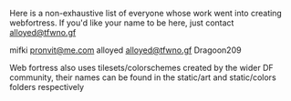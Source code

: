 Here is a non-exhaustive list of everyone whose work went into creating
webfortress. If you'd like your name to be here, just contact
<alloyed@tfwno.gf>

mifki <pronvit@me.com>
alloyed <alloyed@tfwno.gf>
Dragoon209

Web fortress also uses tilesets/colorschemes created by the wider DF
community, their names can be found in the static/art and static/colors
folders respectively
